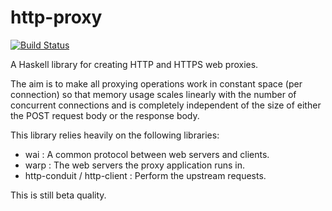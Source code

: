 # http-proxy

[![Build Status](https://secure.travis-ci.org/erikd/http-proxy.png?branch=master)](http://travis-ci.org/erikd/http-proxy)

A Haskell library for creating HTTP and HTTPS web proxies.

The aim is to make all proxying operations work in constant space (per
connection) so that memory usage scales linearly with the number of concurrent
connections and is completely independent of the size of either the POST
request body or the response body.

This library relies heavily on the following libraries:

* wai : A common protocol between web servers and clients.
* warp : The web servers the proxy application runs in.
* http-conduit / http-client : Perform the upstream requests.

This is still beta quality.
